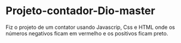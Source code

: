 # Projeto-contador-Dio-master

Fiz o projeto de um contator usando Javascrip, Css e HTML onde os números negativos ficam em vermelho e os positivos ficam preto.

